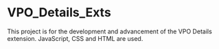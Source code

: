 # VPO_Details_Exts
This project is for the development and advancement of the VPO Details extension. JavaScript, CSS and HTML are used.
